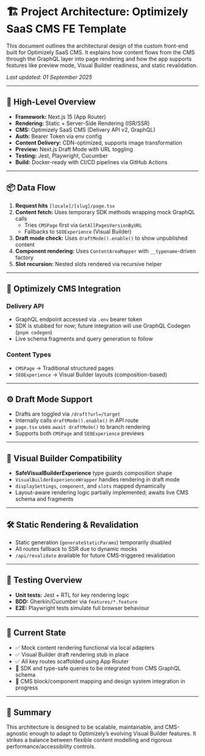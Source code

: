 # 🏗️ Project Architecture: Optimizely SaaS CMS FE Template

This document outlines the architectural design of the custom front-end built for Optimizely SaaS CMS. It explains how content flows from the CMS through the GraphQL layer into page rendering and how the app supports features like preview mode, Visual Builder readiness, and static revalidation.

_Last updated: 01 September 2025_

---

## 🧠 High-Level Overview

- **Framework:** Next.js 15 (App Router)
- **Rendering:** Static + Server-Side Rendering (ISR/SSR)
- **CMS:** Optimizely SaaS CMS (Delivery API v2, GraphQL)
- **Auth:** Bearer Token via env config
- **Content Delivery:** CDN-optimized, supports image transformation
- **Preview:** Next.js Draft Mode with URL toggling
- **Testing:** Jest, Playwright, Cucumber
- **Build:** Docker-ready with CI/CD pipelines via GitHub Actions

---

## 📦 Data Flow

1. **Request hits** `[locale]/[slug]/page.tsx`
2. **Content fetch:** Uses temporary SDK methods wrapping mock GraphQL calls
   - Tries `CMSPage` first via `GetAllPagesVersionByURL`
   - Fallbacks to `SEOExperience` (Visual Builder)
3. **Draft mode check:** Uses `draftMode().enable()` to show unpublished content
4. **Component rendering:** Uses `ContentAreaMapper` with `__typename`-driven factory
5. **Slot recursion:** Nested slots rendered via recursive helper

---

## 📡 Optimizely CMS Integration

### Delivery API

- GraphQL endpoint accessed via `.env` bearer token
- SDK is stubbed for now; future integration will use GraphQL Codegen (`pnpm codegen`)
- Live schema fragments and query generation to follow

### Content Types

- `CMSPage` → Traditional structured pages
- `SEOExperience` → Visual Builder layouts (composition-based)

---

## ⚙️ Draft Mode Support

- Drafts are toggled via `/draft?url=/target`
- Internally calls `draftMode().enable()` in API route
- `page.tsx` uses `await draftMode()` to branch rendering
- Supports both `CMSPage` and `SEOExperience` previews

---

## 🧩 Visual Builder Compatibility

- **SafeVisualBuilderExperience** type guards composition shape
- `VisualBuilderExperienceWrapper` handles rendering in draft mode
- `displaySettings`, `component`, and `slots` mapped dynamically
- Layout-aware rendering logic partially implemented; awaits live CMS schema and fragments

---

## 🛠️ Static Rendering & Revalidation

- Static generation (`generateStaticParams`) temporarily disabled
- All routes fallback to SSR due to dynamic mocks
- `/api/revalidate` available for future CMS-triggered revalidation

---

## 🧪 Testing Overview

- **Unit tests:** Jest + RTL for key rendering logic
- **BDD:** Gherkin/Cucumber via `features/*.feature`
- **E2E:** Playwright tests simulate full browser behaviour

---

## 📂 Current State

- ✅ Mock content rendering functional via local adapters
- ✅ Visual Builder draft rendering stub in place
- ✅ All key routes scaffolded using App Router
- 🔄 SDK and type-safe queries to be integrated from CMS GraphQL schema
- 🔲 CMS block/component mapping and design system integration in progress

---

## 📌 Summary

This architecture is designed to be scalable, maintainable, and CMS-agnostic enough to adapt to Optimizely’s evolving Visual Builder features. It strikes a balance between flexible content modelling and rigorous performance/accessibility controls.
